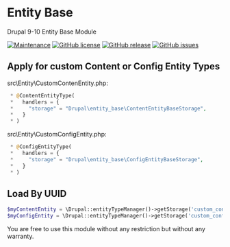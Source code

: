 # Entity Base

Drupal 9-10 Entity Base Module

[![Maintenance](https://img.shields.io/badge/Maintained%3F-yes-green.svg)](https://GitHub.com/attus74/entity_base/graphs/commit-activity)
[![GitHub license](https://img.shields.io/github/license/attus74/entity_base.svg)](https://github.com/attus74/entity_base/blob/master/LICENSE)
[![GitHub release](https://img.shields.io/github/release/attus74/entity_base.svg)](https://GitHub.com/attus74/entity_base/releases/)
[![GitHub issues](https://img.shields.io/github/issues/attus74/entity_base.svg)](https://GitHub.com/attus74/entity_base/issues/)

## Apply for custom Content or Config Entity Types

src\Entity\CustomContenEntity.php:
```php
 * @ContentEntityType(
 *   handlers = {
 *     "storage" = "Drupal\entity_base\ContentEntityBaseStorage",
 *   }
 * )
```

src\Entity\CustomConfigEntity.php:
```php
 * @ConfigEntityType(
 *   handlers = {
 *     "storage" = "Drupal\entity_base\ConfigEntityBaseStorage",
 *   }
 * )
```

## Load By UUID

```php
$myContentEntity = \Drupal::entityTypeManager()->getStorage('custom_content_entity')->loadByUuid($uuid);
$myConfigEntity = \Drupal::entityTypeManager()->getStorage('custom_config_entity')->loadByUuid($uuid);
```

You are free to use this module without any restriction but without any warranty.
